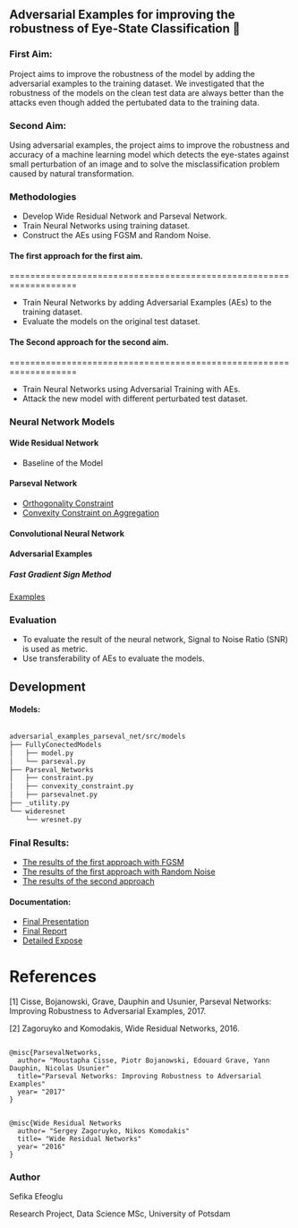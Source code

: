 ## Adversarial Examples for improving the robustness of Eye-State Classification :eyes:

### First Aim:
Project aims to improve the robustness of the model by adding the adversarial examples to the training dataset.
We investigated that the robustness of the models on the clean test data are always better than the attacks even though added the pertubated data to the training data.
### Second Aim:

Using adversarial examples, the project aims to improve the robustness and accuracy of a machine learning model which detects the eye-states against small perturbation of an image and to solve the misclassification problem caused by natural transformation.
### Methodologies

* Develop Wide Residual Network and Parseval Network.
* Train Neural Networks using training dataset.
* Construct the AEs using FGSM and Random Noise.
#### The first approach for the first aim.
===================================================================
* Train Neural Networks by adding Adversarial Examples (AEs) to the training dataset.
* Evaluate the models on the original test dataset.

#### The Second approach for the second aim.
===================================================================
* Train Neural Networks using Adversarial Training with AEs.
* Attack the new model with different perturbated test dataset.

### Neural Network Models

#### Wide Residual Network

* Baseline of the Model

#### Parseval Network

* [Orthogonality Constraint](/src/models/Parseval_Networks/constraint.py)
* [Convexity Constraint on Aggregation](/src/models/Parseval_Networks/convexity_constraint.py)

#### Convolutional Neural Network

#### Adversarial Examples

##### Fast Gradient Sign Method
[Examples](src/visualization/Adversarial_Images.ipynb)

### Evaluation

* To evaluate the result of the neural network, Signal to Noise Ratio (SNR) is used as metric.
* Use transferability of AEs to evaluate the models.

## Development 

#### Models:

``` bash

adversarial_examples_parseval_net/src/models
├── FullyConectedModels
│   ├── model.py
│   └── parseval.py
├── Parseval_Networks
│   ├── constraint.py
│   ├── convexity_constraint.py
│   ├── parsevalnet.py
├── _utility.py
└── wideresnet
    └── wresnet.py


```

### Final Results:
* [The results of the first approach with FGSM](src/logs/AEModels/)
* [The results of the first approach with Random Noise](src/logs/RandomNoisemodels/)
* [The results of the second approach](src/logs/images)
#### Documentation:
* [Final Presentation](documents/slide/)
* [Final Report](documents/Report/)
* [Detailed Expose](documents/Expose) 

References
============
[1] Cisse, Bojanowski, Grave, Dauphin and Usunier, Parseval Networks: Improving Robustness to Adversarial Examples, 2017.

[2] Zagoruyko and Komodakis, Wide Residual Networks, 2016.

``` 

@misc{ParsevalNetworks,
  author= "Moustapha Cisse, Piotr Bojanowski, Edouard Grave, Yann Dauphin, Nicolas Usunier"
  title="Parseval Networks: Improving Robustness to Adversarial Examples"
  year= "2017"
}
```

``` 

@misc{Wide Residual Networks
  author= "Sergey Zagoruyko, Nikos Komodakis"
  title= "Wide Residual Networks"
  year= "2016"
}
```

### Author

Sefika Efeoglu

Research Project, Data Science MSc, University of Potsdam
